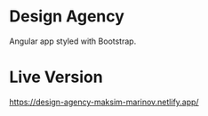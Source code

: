 # Design Agency
Angular app styled with Bootstrap.

# Live Version
https://design-agency-maksim-marinov.netlify.app/
